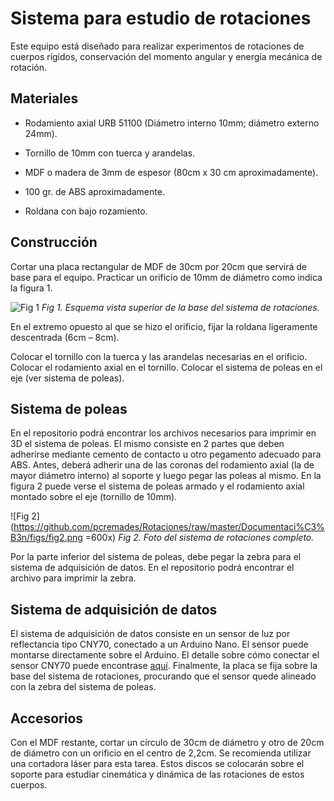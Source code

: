 # Sistema para estudio de rotaciones

Este equipo está diseñado para realizar experimentos de rotaciones de cuerpos rígidos, conservación del momento angular y energía mecánica de rotación.

## Materiales

* Rodamiento axial URB 51100 (Diámetro interno 10mm; diámetro externo 24mm).

* Tornillo de 10mm con tuerca y arandelas.

* MDF o madera de 3mm de espesor (80cm x 30 cm aproximadamente).

* 100 gr. de ABS aproximadamente.

* Roldana con bajo rozamiento.

## Construcción

Cortar una placa rectangular de MDF de 30cm por 20cm que servirá de base para el equipo. Practicar un orificio de 10mm de diámetro como indica la figura 1.

![Fig 1](https://github.com/pcremades/Rotaciones/raw/master/Documentaci%C3%B3n/figs/fig1.png)
*Fig 1. Esquema vista superior de la base del sistema de rotaciones.*

En el extremo opuesto al que se hizo el orificio, fijar la roldana ligeramente descentrada (6cm – 8cm).

Colocar el tornillo con la tuerca y las arandelas necesarias en el orificio. Colocar el rodamiento axial en el tornillo. Colocar el sistema de poleas en el eje (ver sistema de poleas).

## Sistema de poleas

En el repositorio podrá encontrar los archivos necesarios para imprimir en 3D el sistema de poleas. El mismo consiste en 2 partes que deben adherirse mediante cemento de contacto u otro pegamento adecuado para ABS. Antes, deberá adherir una de las coronas del rodamiento axial (la de mayor diámetro interno) al soporte y luego pegar las poleas al mismo. En la figura 2 puede verse el sistema de poleas armado y el rodamiento axial montado sobre el eje (tornillo de 10mm).

![Fig 2](https://github.com/pcremades/Rotaciones/raw/master/Documentaci%C3%B3n/figs/fig2.png =600x)
*Fig 2. Foto del sistema de rotaciones completo.*

Por la parte inferior del sistema de poleas, debe pegar la zebra para el sistema de adquisición de datos. En el repositorio podrá encontrar el archivo para imprimir la zebra.

## Sistema de adquisición de datos

El sistema de adquisición de datos consiste en un sensor de luz por reflectancia tipo CNY70, conectado a un Arduino Nano. El sensor puede montarse directamente sobre el Arduino. El detalle sobre cómo conectar el sensor CNY70 puede encontrase [aquí](https://www.minitronica.com/uso-del-sensor-cny70-con-arduino/). Finalmente, la placa se fija sobre la base del sistema de rotaciones, procurando que el sensor quede alineado con la zebra del sistema de poleas.

## Accesorios

Con el MDF restante, cortar un círculo de 30cm de diámetro y otro de 20cm de diámetro con un orificio en el centro de 2,2cm. Se recomienda utilizar una cortadora láser para esta tarea. Estos discos se colocarán sobre el soporte para estudiar cinemática y dinámica de las rotaciones de estos cuerpos.
